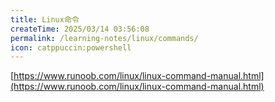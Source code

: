 ```yaml
---
title: Linux命令
createTime: 2025/03/14 03:56:08
permalink: /learning-notes/linux/commands/
icon: catppuccin:powershell
---
```

[https://www.runoob.com/linux/linux-command-manual.html](https://www.runoob.com/linux/linux-command-manual.html)